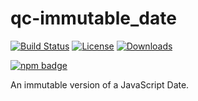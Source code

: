 # qc-immutable_date

[![Build Status][travis-svg]][travis-url]
[![License][license-image]][license-url]
[![Downloads][downloads-image]][downloads-url]

[![npm badge][npm-badge-png]][package-url]

An immutable version of a JavaScript Date.


[downloads-image]: http://img.shields.io/npm/dm/qc-immutable_date.svg
[downloads-url]: http://npm-stat.com/charts.html?package=qc-immutable_date
[license-image]: http://img.shields.io/npm/l/qc-immutable_date.svg
[license-url]: LICENSE
[package-url]: https://npmjs.org/package/qc-immutable_date
[npm-badge-png]: https://nodei.co/npm/qc-immutable_date.png?downloads=true&stars=true
[travis-svg]: https://travis-ci.org/hypersoftllc/qc-immutable_date.svg?branch=master
[travis-url]: https://travis-ci.org/hypersoftllc/qc-immutable_date
